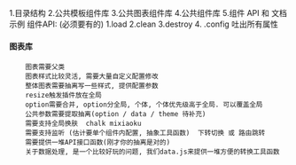 1.目录结构
2.公共模板组件库
3.公共图表组件库
4.公共组件库
5.组件 API 和 文档示例
    组件API: (必须要有的)
        1.load
        2.clean
        3.destroy
        4. .config 吐出所有属性





#### 图表库
     
        图表需要父类
        图表样式比较灵活, 需要大量自定义配置修改
        整体图表需要抽离写一些样式, 提供配置参数
        resize触发插件放在全局
        option需要合并, option分全局, 个体, 个体优先级高于全局. 可以覆盖全局
        公共参数需要提取抽离(option / data / theme 待补充)
        需要支持全局换肤  chalk mixiaoku
        需要支持监听 (估计要单个组件内配置, 抽象工具函数)  下转切换 或 路由跳转
        需要提供一堆API接口函数(刚才你的抽离是对的)
        关于数据处理, 是一个比较好玩的问题, 我们data.js来提供一堆方便的转换工具函数 
        
        